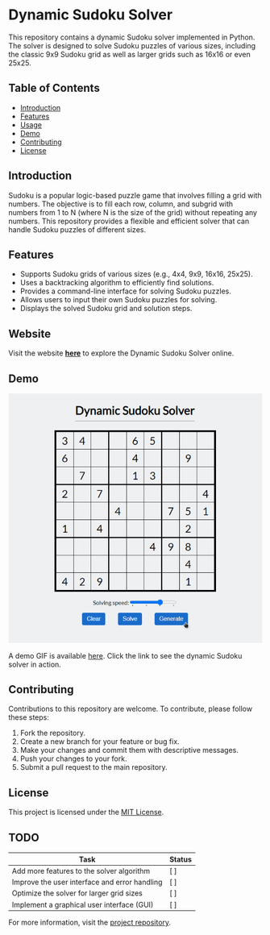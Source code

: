 # Dynamic Sudoku Solver

This repository contains a dynamic Sudoku solver implemented in Python. The solver is designed to solve Sudoku puzzles of various sizes, including the classic 9x9 Sudoku grid as well as larger grids such as 16x16 or even 25x25.

## Table of Contents
- [Introduction](#introduction)
- [Features](#features)
- [Usage](#usage)
- [Demo](#demo)
- [Contributing](#contributing)
- [License](#license)

## Introduction
Sudoku is a popular logic-based puzzle game that involves filling a grid with numbers. The objective is to fill each row, column, and subgrid with numbers from 1 to N (where N is the size of the grid) without repeating any numbers. This repository provides a flexible and efficient solver that can handle Sudoku puzzles of different sizes.

## Features
- Supports Sudoku grids of various sizes (e.g., 4x4, 9x9, 16x16, 25x25).
- Uses a backtracking algorithm to efficiently find solutions.
- Provides a command-line interface for solving Sudoku puzzles.
- Allows users to input their own Sudoku puzzles for solving.
- Displays the solved Sudoku grid and solution steps.

## Website

Visit the website **[here](https://himanshuch1708.github.io/Dynamic-Sudoku-Solver/main/)** to explore the Dynamic Sudoku Solver online.

## Demo
![Demo GIF](https://github.com/Himanshuch1708/Dynamic-Sudoku-Solver/blob/main/demo.gif)

A demo GIF is available [here](https://github.com/Himanshuch1708/Dynamic-Sudoku-Solver/blob/main/demo.gif). Click the link to see the dynamic Sudoku solver in action.

## Contributing
Contributions to this repository are welcome. To contribute, please follow these steps:

1. Fork the repository.
2. Create a new branch for your feature or bug fix.
3. Make your changes and commit them with descriptive messages.
4. Push your changes to your fork.
5. Submit a pull request to the main repository.

## License
This project is licensed under the [MIT License](LICENSE).

## TODO

| Task                                         | Status |
| -------------------------------------------- | ------ |
| Add more features to the solver algorithm     | [ ]    |
| Improve the user interface and error handling | [ ]    |
| Optimize the solver for larger grid sizes     | [ ]    |
| Implement a graphical user interface (GUI)    | [ ]    |

For more information, visit the [project repository](https://github.com/Himanshuch1708/Dynamic-Sudoku-Solver).
